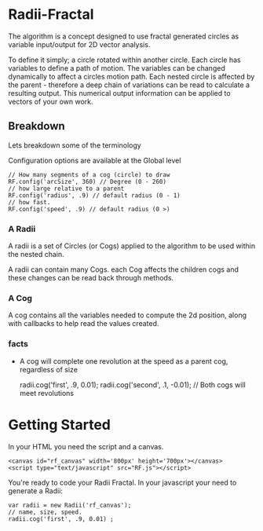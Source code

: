 # Radii-Fractal

The algorithm is a concept designed to use fractal generated circles as variable input/output for 2D vector analysis.

To define it simply; a circle rotated within another circle. Each circle has variables to define a path of motion. The variables can be changed dynamically to affect a circles motion path. Each nested circle is affected by the parent - therefore a deep chain of variations can be read to calculate a resulting output.
This numerical output information can be applied to vectors of your own work.

## Breakdown

Lets breakdown some of the terminology

Configuration options are available at the Global level

    // How many segments of a cog (circle) to draw
    RF.config('arcSize', 360) // Degree (0 - 260)
    // how large relative to a parent
    RF.config('radius', .9) // default radius (0 - 1)
    // how fast.
    RF.config('speed', .9) // default radius (0 >)


### A Radii

A radii is a set of Circles (or Cogs) applied to the algorithm to be used within the nested chain.

A radii can contain many Cogs. each Cog affects the children cogs and these changes can be read back through methods.


### A Cog

A cog contains all the variables needed to compute the 2d position, along with callbacks to help read the values created.

### facts

+ A cog will complete one revolution at the speed as a parent cog, regardless of size

    radii.cog('first', .9, 0.01);
    radii.cog('second', .1, -0.01);
    // Both cogs will meet revolutions

# Getting Started

In your HTML you need the script and a canvas.

    <canvas id="rf_canvas" width='800px' height='700px'></canvas>
    <script type="text/javascript" src="RF.js"></script>

You're ready to code your Radii Fractal. In your javascript your need to generate a Radii:

    var radii = new Radii('rf_canvas');
    // name, size, speed.
    radii.cog('first', .9, 0.01) ;